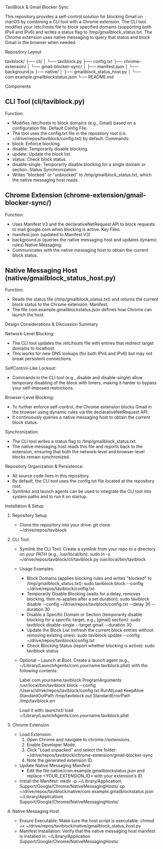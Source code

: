TaviBlock & Gmail Blocker Sync

This repository provides a self-control solution for blocking Gmail on macOS by combining a CLI tool with a Chrome extension. The CLI tool modifies your /etc/hosts file to block specified domains (supporting both IPv4 and IPv6) and writes a status flag to /tmp/gmailblock_status.txt. The Chrome extension uses native messaging to query that status and block Gmail in the browser when needed.

Repository Layout

taviblock/
├── cli/
│   └── taviblock.py
├── config.txt
├── chrome-extension/
│   └── gmail-blocker-sync/
│       ├── manifest.json
│       └── background.js
├── native/
│   ├── gmailblock_status_host.py
│   └── com.example.gmailblockstatus.json
└── README.md

Components

CLI Tool (cli/taviblock.py)
------------------------------------------------------------
Function:
  - Modifies /etc/hosts to block domains (e.g., Gmail) based on a configuration file.
Default Config File:
  - The tool uses the config.txt file in the repository root (i.e. ~/drive/repos/taviblock/config.txt) by default.
Commands:
  - block: Enforce blocking.
  - disable: Temporarily disable blocking.
  - update: Update the block list.
  - status: Check block status.
  - disable-single: Temporarily disable blocking for a single domain or section.
Status Synchronization:
  - Writes "blocked" or "unblocked" to /tmp/gmailblock_status.txt, which the native messaging host reads.

Chrome Extension (chrome-extension/gmail-blocker-sync/)
------------------------------------------------------------
Function:
  - Uses Manifest V3 and the declarativeNetRequest API to block requests to mail.google.com when blocking is active.
Key Files:
  - manifest.json (updated to Manifest V3)
  - background.js (queries the native messaging host and updates dynamic rules)
Native Messaging:
  - Communicates with the native messaging host to obtain the current block status.

Native Messaging Host (native/gmailblock_status_host.py)
------------------------------------------------------------
Function:
  - Reads the status file (/tmp/gmailblock_status.txt) and returns the current block status to the Chrome extension.
Manifest:
  - The file com.example.gmailblockstatus.json defines how Chrome can launch the host.

Design Considerations & Discussion Summary

Network-Level Blocking:
  - The CLI tool updates the /etc/hosts file with entries that redirect target domains to localhost.
  - This works for new DNS lookups (for both IPv4 and IPv6) but may not break persistent connections.

SelfControl-Like Lockout:
  - Commands in the CLI tool (e.g., disable and disable-single) allow temporary disabling of the block with timers, making it harder to bypass your self-imposed restrictions.

Browser-Level Blocking:
  - To further enforce self-control, the Chrome extension blocks Gmail in the browser using dynamic rules via the declarativeNetRequest API.
  - It continuously queries a native messaging host to obtain the current block status.

Synchronization:
  - The CLI tool writes a status flag to /tmp/gmailblock_status.txt.
  - The native messaging host reads this file and reports back to the extension, ensuring that both the network-level and browser-level blocks remain synchronized.

Repository Organization & Persistence:
  - All source code lives in this repository.
  - By default, the CLI tool uses the config.txt file located at the repository root.
  - Symlinks and launch agents can be used to integrate the CLI tool into system paths and to run it on startup.

Installation & Setup

1. Repository Setup
   - Clone the repository into your drive:
       git clone <your-repo-url> ~/drive/repos/taviblock

2. CLI Tool
   - Symlink the CLI Tool:
       Create a symlink from your repo to a directory on your PATH (e.g., /usr/local/bin):
           sudo ln -s ~/drive/repos/taviblock/cli/taviblock.py /usr/local/bin/taviblock
   - Usage Examples:
       * Block Domains (applies blocking rules and writes "blocked" to /tmp/gmailblock_status.txt):
           sudo taviblock block --config ~/drive/repos/taviblock/config.txt
       * Temporarily Disable Blocking (waits for a delay, removes blocking, then re-applies after a set duration):
           sudo taviblock disable --config ~/drive/repos/taviblock/config.txt --delay 30 --duration 30
       * Disable a Specific Domain or Section (temporarily disable blocking for a specific target, e.g., [gmail] section):
           sudo taviblock disable-single --target gmail --duration 30
       * Update the Block List (refresh the current block entries without removing existing ones):
           sudo taviblock update --config ~/drive/repos/taviblock/config.txt
       * Check Blocking Status (report whether blocking is active):
           sudo taviblock status
   - Optional – Launch at Boot:
       Create a launch agent (e.g., ~/Library/LaunchAgents/com.yourname.taviblock.plist) with the following contents:

       <?xml version="1.0" encoding="UTF-8"?>
       <!DOCTYPE plist PUBLIC "-//Apple Computer//DTD PLIST 1.0//EN" "http://www.apple.com/DTDs/PropertyList-1.0.dtd">
       <plist version="1.0">
         <dict>
           <key>Label</key>
           <string>com.yourname.taviblock</string>
           <key>ProgramArguments</key>
           <array>
             <string>/usr/local/bin/taviblock</string>
             <string>block</string>
             <string>--config</string>
             <string>/Users/<YOUR_USERNAME>/drive/repos/taviblock/config.txt</string>
           </array>
           <key>RunAtLoad</key>
           <true/>
           <key>KeepAlive</key>
           <true/>
           <key>StandardOutPath</key>
           <string>/tmp/taviblock.out</string>
           <key>StandardErrorPath</key>
           <string>/tmp/taviblock.err</string>
         </dict>
       </plist>

       Load it with:
           launchctl load ~/Library/LaunchAgents/com.yourname.taviblock.plist

3. Chrome Extension
   - Load Extension:
       1. Open Chrome and navigate to chrome://extensions.
       2. Enable Developer Mode.
       3. Click "Load unpacked" and select the folder:
          ~/drive/repos/taviblock/chrome-extension/gmail-blocker-sync
       4. Note the generated extension ID.
   - Update Native Messaging Manifest:
       - Edit the file native/com.example.gmailblockstatus.json and replace <YOUR_EXTENSION_ID> with your extension’s ID.
   - Install the Manifest:
       mkdir -p ~/Library/Application\ Support/Google/Chrome/NativeMessagingHosts/
       cp ~/drive/repos/taviblock/native/com.example.gmailblockstatus.json ~/Library/Application\ Support/Google/Chrome/NativeMessagingHosts/

4. Native Messaging Host
   - Ensure Executable:
       Make sure the host script is executable:
           chmod +x ~/drive/repos/taviblock/native/gmailblock_status_host.py
   - Manifest Installation:
       Verify that the native messaging host manifest is installed in:
           ~/Library/Application Support/Google/Chrome/NativeMessagingHosts/

